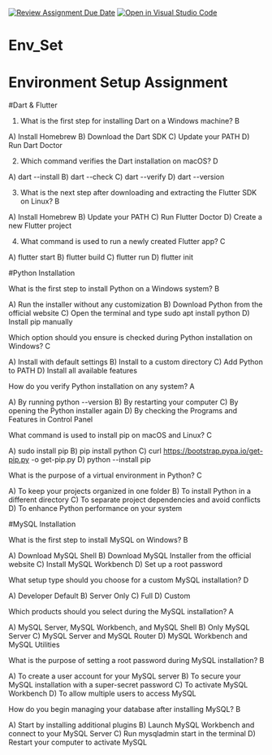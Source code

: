 [![Review Assignment Due Date](https://classroom.github.com/assets/deadline-readme-button-22041afd0340ce965d47ae6ef1cefeee28c7c493a6346c4f15d667ab976d596c.svg)](https://classroom.github.com/a/vnsr1XuU)
[![Open in Visual Studio Code](https://classroom.github.com/assets/open-in-vscode-2e0aaae1b6195c2367325f4f02e2d04e9abb55f0b24a779b69b11b9e10269abc.svg)](https://classroom.github.com/online_ide?assignment_repo_id=15622924&assignment_repo_type=AssignmentRepo)
# Env_Set

# Environment Setup Assignment

#Dart & Flutter

1. What is the first step for installing Dart on a Windows machine?
B

A) Install Homebrew
B) Download the Dart SDK
C) Update your PATH
D) Run Dart Doctor


2. Which command verifies the Dart installation on macOS?
D

A) dart --install
B) dart --check
C) dart --verify
D) dart --version


3. What is the next step after downloading and extracting the Flutter SDK on Linux?
B

A) Install Homebrew
B) Update your PATH
C) Run Flutter Doctor
D) Create a new Flutter project


4. What command is used to run a newly created Flutter app?
C

A) flutter start
B) flutter build
C) flutter run
D) flutter init


#Python Installation

What is the first step to install Python on a Windows system?
B

A) Run the installer without any customization
B) Download Python from the official website
C) Open the terminal and type sudo apt install python
D) Install pip manually

Which option should you ensure is checked during Python installation on Windows?
C

A) Install with default settings
B) Install to a custom directory
C) Add Python to PATH
D) Install all available features

How do you verify Python installation on any system?
A

A) By running python --version
B) By restarting your computer
C) By opening the Python installer again
D) By checking the Programs and Features in Control Panel

What command is used to install pip on macOS and Linux?
C

A) sudo install pip
B) pip install python
C) curl https://bootstrap.pypa.io/get-pip.py -o get-pip.py
D) python --install pip

What is the purpose of a virtual environment in Python?
C

A) To keep your projects organized in one folder
B) To install Python in a different directory
C) To separate project dependencies and avoid conflicts
D) To enhance Python performance on your system

#MySQL Installation

What is the first step to install MySQL on Windows?
B

A) Download MySQL Shell
B) Download MySQL Installer from the official website
C) Install MySQL Workbench
D) Set up a root password

What setup type should you choose for a custom MySQL installation?
D

A) Developer Default
B) Server Only
C) Full
D) Custom

Which products should you select during the MySQL installation?
A

A) MySQL Server, MySQL Workbench, and MySQL Shell
B) Only MySQL Server
C) MySQL Server and MySQL Router
D) MySQL Workbench and MySQL Utilities

What is the purpose of setting a root password during MySQL installation?
B

A) To create a user account for your MySQL server
B) To secure your MySQL installation with a super-secret password
C) To activate MySQL Workbench
D) To allow multiple users to access MySQL

How do you begin managing your database after installing MySQL?
B

A) Start by installing additional plugins
B) Launch MySQL Workbench and connect to your MySQL Server
C) Run mysqladmin start in the terminal
D) Restart your computer to activate MySQL
